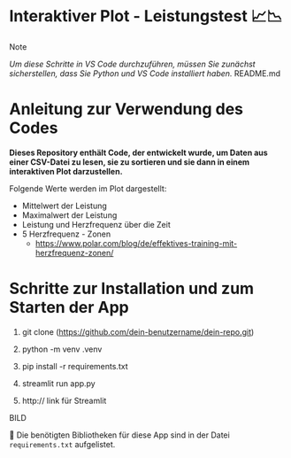 # Interaktiver Plot - Leistungstest :chart_with_upwards_trend::chart_with_downwards_trend:
> [!NOTE]
>_Um diese Schritte in VS Code durchzuführen, müssen Sie zunächst sicherstellen, dass Sie Python und VS Code installiert haben._
README.md
# Anleitung zur Verwendung des Codes
**Dieses Repository enthält Code, der entwickelt wurde, um Daten aus einer CSV-Datei zu lesen, sie zu sortieren und sie dann in einem interaktiven Plot darzustellen.**

Folgende Werte werden im Plot dargestellt:
- Mittelwert der Leistung
- Maximalwert der Leistung
- Leistung und Herzfrequenz über die Zeit
- 5 Herzfrequenz - Zonen
  - https://www.polar.com/blog/de/effektives-training-mit-herzfrequenz-zonen/
  
 # Schritte zur Installation und zum Starten der App
1. git clone (https://github.com/dein-benutzername/dein-repo.git)

2. python -m venv .venv

3. pip install -r requirements.txt

4. streamlit run app.py

5. http:// link für Streamlit

BILD


:round_pushpin: Die benötigten Bibliotheken für diese App sind in der Datei `requirements.txt` aufgelistet.

   

